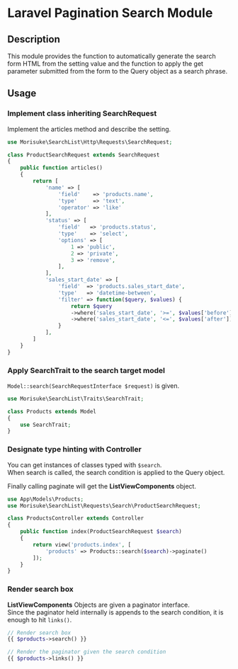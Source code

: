 # Laravel Pagination Search Module

## Description

This module provides the function to automatically generate the search form HTML from the setting value and the function to apply the get parameter submitted from the form to the Query object as a search phrase.

## Usage

### Implement class inheriting SearchRequest

Implement the articles method and describe the setting.

```php
use Morisuke\SearchList\Http\Requests\SearchRequest;

class ProductSearchRequest extends SearchRequest
{
	public function articles()
	{
		return [
			'name' => [
				'field'    => 'products.name',
				'type'     => 'text',
				'operator' => 'like'
			],
			'status' => [
				'field'   => 'products.status',
				'type'    => 'select',
				'options' => [
					1 => 'public',
					2 => 'private',
					3 => 'remove',
				],
			],
			'sales_start_date' => [
				'field'  => 'products.sales_start_date',
				'type'   => 'datetime-between',
				'filter' => function($query, $values) {
					return $query
					->where('sales_start_date', '>=', $values['before'])
					->where('sales_start_date', '<=', $values['after']);
				}
			],
		]
	}
}
```

### Apply SearchTrait to the search target model

```Model::search(SearchRequestInterface $request)``` is given.

```php
use Morisuke\SearchList\Traits\SearchTrait;

class Products extends Model
{
	use SearchTrait;
}
```

### Designate type hinting with Controller

You can get instances of classes typed with ```$search```.  
When search is called, the search condition is applied to the Query object.

Finally calling paginate will get the **ListViewComponents** object.

```php
use App\Models\Products;
use Morisuke\SearchList\Requests\Search\ProductSearchRequest;

class ProductsController extends Controller
{
	public function index(ProductSearchRequest $search)
	{
		return view('products.index', [
			'products' => Products::search($search)->paginate()
		]);
	}
}
```

### Render search box

**ListViewComponents** Objects are given a paginator interface.  
Since the paginator held internally is appends to the search condition, it is enough to hit ```links()```.

```php
// Render search box
{{ $products->search() }}

// Render the paginator given the search condition
{{ $products->links() }}
```



